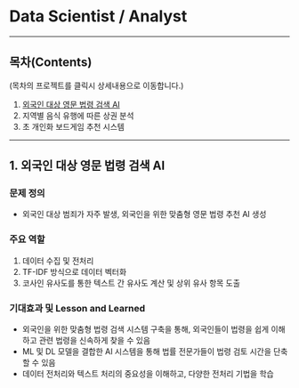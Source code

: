 # Data Scientist / Analyst
-----------------------------------------------------------
## 목차(Contents)
(목차의 프로젝트를 클릭시 상세내용으로 이동합니다.)
1. [외국인 대상 영문 법령 검색 AI](./1.%20Project/README.md)
2. 지역별 음식 유행에 따른 상권 분석
3. 초 개인화 보드게임 추천 시스템
-----------------------------------------------------------

## 1. 외국인 대상 영문 법령 검색 AI

### 문제 정의
- 외국인 대상 범죄가 자주 발생, 외국인을 위한 맞춤형 영문 법령 추천 AI 생성
  
### 주요 역할
1. 데이터 수집 및 전처리
2. TF-IDF 방식으로 데이터 벡터화
3. 코사인 유사도를 통한 텍스트 간 유사도 계산 및 상위 유사 항목 도출
   
### 기대효과 및 Lesson and Learned
- 외국인을 위한 맞춤형 법령 검색 시스템 구축을 통해, 외국인들이 법령을 쉽게 이해하고 관련 법령을 신속하게 찾을 수 있음
- ML 및 DL 모델을 결합한 AI 시스템을 통해 법률 전문가들이 법령 검토 시간을 단축할 수 있음
- 데이터 전처리와 텍스트 처리의 중요성을 이해하고, 다양한 전처리 기법을 학습
